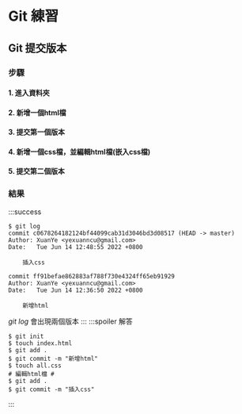 # **Git 練習**
## **Git 提交版本**
### 步驟
#### 1. 進入資料夾
#### 2. 新增一個html檔
#### 3. 提交第一個版本
#### 4. 新增一個css檔，並編輯html檔(嵌入css檔)
#### 5. 提交第二個版本
### 結果
:::success
```
$ git log
commit c0678264182124bf44099cab31d3046bd3d08517 (HEAD -> master)
Author: XuanYe <yexuanncu@gmail.com>
Date:   Tue Jun 14 12:48:55 2022 +0800

    插入css

commit ff91befae862883af788f730e4324ff65eb91929
Author: XuanYe <yexuanncu@gmail.com>
Date:   Tue Jun 14 12:36:50 2022 +0800

    新增html
```
*git log* 會出現兩個版本
:::
:::spoiler 解答
```
$ git init
$ touch index.html
$ git add .
$ git commit -m "新增html"
$ touch all.css
# 編輯html檔 #
$ git add .
$ git commit -m "插入css"
```
::: 